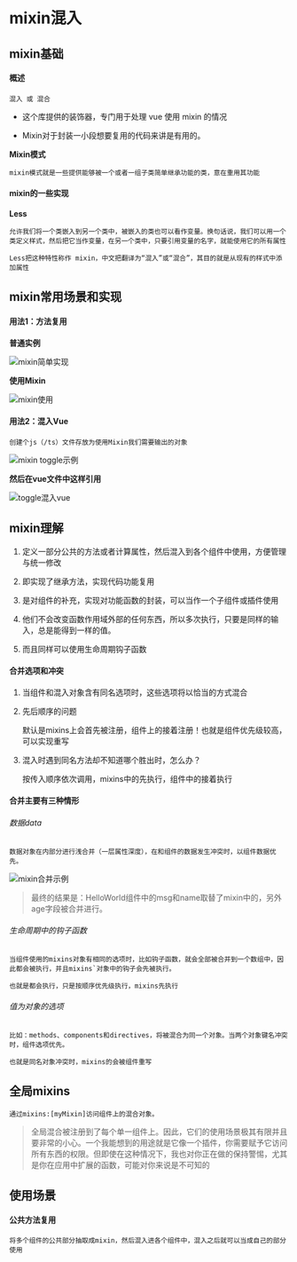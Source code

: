 # mixin混入

## mixin基础

#### 概述

	混入 或 混合

* 这个库提供的装饰器，专门用于处理 vue 使用 mixin 的情况

* Mixin对于封装一小段想要复用的代码来讲是有用的。

**Mixin模式**

	mixin模式就是一些提供能够被一个或者一组子类简单继承功能的类，意在重用其功能

#### mixin的一些实现

**Less**

	允许我们将一个类嵌入到另一个类中，被嵌入的类也可以看作变量。换句话说，我们可以用一个类定义样式，然后把它当作变量，在另一个类中，只要引用变量的名字，就能使用它的所有属性

	Less把这种特性称作 mixin，中文把翻译为“混入”或“混合”，其目的就是从现有的样式中添加属性

## mixin常用场景和实现

#### 用法1：方法复用

**普通实例**

![mixin简单实现](../../images/Vue/mixin_demo.png)

**使用Mixin**

![mixin使用](../../images/Vue/mixin_demo_use.png)

#### 用法2：混入Vue

	创建个js（/ts）文件存放为使用Mixin我们需要输出的对象

![mixin toggle示例](../../images/Vue/mixin_toggle.png)

**然后在vue文件中这样引用**

![toggle混入vue](../../images/Vue/mixin_toggle混入.png)

## mixin理解

1. 定义一部分公共的方法或者计算属性，然后混入到各个组件中使用，方便管理与统一修改

2. 即实现了继承方法，实现代码功能复用

3. 是对组件的补充，实现对功能函数的封装，可以当作一个子组件或插件使用

4. 他们不会改变函数作用域外部的任何东西，所以多次执行，只要是同样的输入，总是能得到一样的值。

5. 而且同样可以使用生命周期钩子函数

#### 合并选项和冲突

1. 当组件和混入对象含有同名选项时，这些选项将以恰当的方式混合

2. 先后顺序的问题

	默认是mixins上会首先被注册，组件上的接着注册！也就是组件优先级较高，可以实现重写

3. 混入时遇到同名方法却不知道哪个胜出时，怎么办？

	按传入顺序依次调用，mixins中的先执行，组件中的接着执行

#### 合并主要有三种情形

###### 数据data

	数据对象在内部分进行浅合并（一层属性深度），在和组件的数据发生冲突时，以组件数据优先。

![mixin合并示例](../../images/Vue/mixin合并示例.png)

> 最终的结果是：HelloWorld组件中的msg和name取替了mixin中的，另外age字段被合并进行。

###### 生命周期中的钩子函数

	当组件使用的mixins对象有相同的选项时，比如钩子函数，就会全部被合并到一个数组中，因此都会被执行，并且mixins`对象中的钩子会先被执行。

	也就是都会执行，只是按顺序优先级执行，mixins先执行


###### 值为对象的选项

	比如：methods、components和directives，将被混合为同一个对象。当两个对象键名冲突时，组件选项优先。
	
	也就是同名对象冲突时，mixins的会被组件重写

## 全局mixins

	通过mixins:[myMixin]访问组件上的混合对象。

> 全局混合被注册到了每个单一组件上。因此，它们的使用场景极其有限并且要非常的小心。一个我能想到的用途就是它像一个插件，你需要赋予它访问所有东西的权限。但即使在这种情况下，我也对你正在做的保持警惕，尤其是你在应用中扩展的函数，可能对你来说是不可知的

## 使用场景

#### 公共方法复用

	将多个组件的公共部分抽取成mixin，然后混入进各个组件中，混入之后就可以当成自己的部分使用
